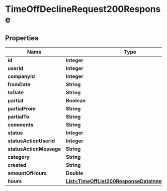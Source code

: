

# TimeOffDeclineRequest200Response


## Properties

| Name | Type | Description | Notes |
|------------ | ------------- | ------------- | -------------|
|**id** | **Integer** |  |  |
|**userId** | **Integer** |  |  |
|**companyId** | **Integer** |  |  |
|**fromDate** | **String** |  |  |
|**toDate** | **String** |  |  |
|**partial** | **Boolean** |  |  |
|**partialFrom** | **String** |  |  |
|**partialTo** | **String** |  |  |
|**comments** | **String** |  |  |
|**status** | **Integer** |  |  |
|**statusActionUserId** | **Integer** |  |  |
|**statusActionMessage** | **String** |  |  |
|**category** | **String** |  |  |
|**created** | **String** |  |  |
|**amountOfHours** | **Double** |  |  |
|**hours** | [**List&lt;TimeOffList200ResponseDataInnerHoursInner&gt;**](TimeOffList200ResponseDataInnerHoursInner.md) |  |  |



